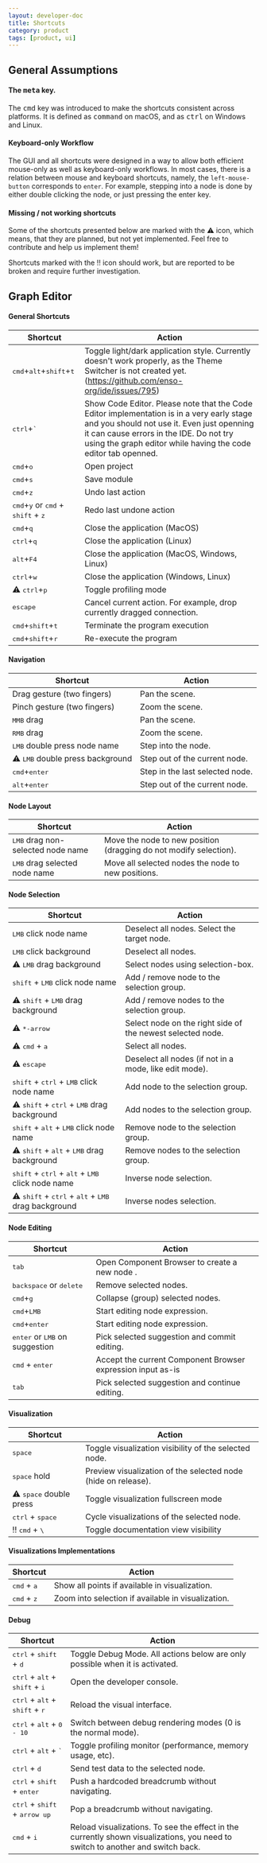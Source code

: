 ```yaml
---
layout: developer-doc
title: Shortcuts
category: product
tags: [product, ui]
---
```


## General Assumptions

#### The <kbd>meta</kbd> key.

The <kbd>cmd</kbd> key was introduced to make the shortcuts consistent across
platforms. It is defined as <kbd>command</kbd> on macOS, and as <kbd>ctrl</kbd>
on Windows and Linux.

#### Keyboard-only Workflow

The GUI and all shortcuts were designed in a way to allow both efficient
mouse-only as well as keyboard-only workflows. In most cases, there is a
relation between mouse and keyboard shortcuts, namely, the `left-mouse-button`
corresponds to `enter`. For example, stepping into a node is done by either
double clicking the node, or just pressing the enter key.

#### Missing / not working shortcuts

Some of the shortcuts presented below are marked with the :warning: icon, which
means, that they are planned, but not yet implemented. Feel free to contribute
and help us implement them!

Shortcuts marked with the :bangbang: icon should work, but are reported to be
broken and require further investigation.

## Graph Editor

#### General Shortcuts

| Shortcut                                                                        | Action                                                                                                                                                                                                                                               |
|---------------------------------------------------------------------------------| ---------------------------------------------------------------------------------------------------------------------------------------------------------------------------------------------------------------------------------------------------- |
| <kbd>cmd</kbd>+<kbd>alt</kbd>+<kbd>shift</kbd>+<kbd>t</kbd>                     | Toggle light/dark application style. Currently doesn't work properly, as the Theme Switcher is not created yet. (https://github.com/enso-org/ide/issues/795)                                                                                         |
| <kbd>ctrl</kbd>+<kbd>`</kbd>                                                    | Show Code Editor. Please note that the Code Editor implementation is in a very early stage and you should not use it. Even just openning it can cause errors in the IDE. Do not try using the graph editor while having the code editor tab openned. |
| <kbd>cmd</kbd>+<kbd>o</kbd>                                                     | Open project                                                                                                                                                                                                                                         |
| <kbd>cmd</kbd>+<kbd>s</kbd>                                                     | Save module                                                                                                                                                                                                                                          |
| <kbd>cmd</kbd>+<kbd>z</kbd>                                                     | Undo last action                                                                                                                                                                                                                                     |
| <kbd>cmd</kbd>+<kbd>y</kbd> or <kbd>cmd</kbd> + <kbd>shift</kbd> + <kbd>z</kbd> | Redo last undone action                                                                                                                                                                                                                              |
| <kbd>cmd</kbd>+<kbd>q</kbd>                                                     | Close the application (MacOS)                                                                                                                                                                                                                        |
| <kbd>ctrl</kbd>+<kbd>q</kbd>                                                    | Close the application (Linux)                                                                                                                                                                                                                        |
| <kbd>alt</kbd>+<kbd>F4</kbd>                                                    | Close the application (MacOS, Windows, Linux)                                                                                                                                                                                                        |
| <kbd>ctrl</kbd>+<kbd>w</kbd>                                                    | Close the application (Windows, Linux)                                                                                                                                                                                                               |
| :warning: <kbd>ctrl</kbd>+<kbd>p</kbd>                                          | Toggle profiling mode                                                                                                                                                                                                                                |
| <kbd>escape</kbd>                                                               | Cancel current action. For example, drop currently dragged connection.                                                                                                                                                                               |
| <kbd>cmd</kbd>+<kbd>shift</kbd>+<kbd>t</kbd>                                    | Terminate the program execution                                                                                                                                                                                                                      |
| <kbd>cmd</kbd>+<kbd>shift</kbd>+<kbd>r</kbd>                                    | Re-execute the program                                                                                                                                                                                                                               |

#### Navigation

| Shortcut                                         | Action                          |
| ------------------------------------------------ | ------------------------------- |
| Drag gesture (two fingers)                       | Pan the scene.                  |
| Pinch gesture (two fingers)                      | Zoom the scene.                 |
| <kbd>MMB</kbd> drag                              | Pan the scene.                  |
| <kbd>RMB</kbd> drag                              | Zoom the scene.                 |
| <kbd>LMB</kbd> double press node name            | Step into the node.             |
| :warning: <kbd>LMB</kbd> double press background | Step out of the current node.   |
| <kbd>cmd</kbd>+<kbd>enter</kbd>                  | Step in the last selected node. |
| <kbd>alt</kbd>+<kbd>enter</kbd>                  | Step out of the current node.   |

#### Node Layout

| Shortcut                                   | Action                                                            |
| ------------------------------------------ | ----------------------------------------------------------------- |
| <kbd>LMB</kbd> drag non-selected node name | Move the node to new position (dragging do not modify selection). |
| <kbd>LMB</kbd> drag selected node name     | Move all selected nodes the node to new positions.                |

#### Node Selection

| Shortcut                                                                                       | Action                                                     |
| ---------------------------------------------------------------------------------------------- | ---------------------------------------------------------- |
| <kbd>LMB</kbd> click node name                                                                 | Deselect all nodes. Select the target node.                |
| <kbd>LMB</kbd> click background                                                                | Deselect all nodes.                                        |
| :warning: <kbd>LMB</kbd> drag background                                                       | Select nodes using selection-box.                          |
| <kbd>shift</kbd> + <kbd>LMB</kbd> click node name                                              | Add / remove node to the selection group.                  |
| :warning: <kbd>shift</kbd> + <kbd>LMB</kbd> drag background                                    | Add / remove nodes to the selection group.                 |
| :warning: <kbd>\*-arrow</kbd>                                                                  | Select node on the right side of the newest selected node. |
| :warning: <kbd>cmd</kbd> + <kbd>a</kbd>                                                        | Select all nodes.                                          |
| :warning: <kbd>escape</kbd>                                                                    | Deselect all nodes (if not in a mode, like edit mode).     |
| <kbd>shift</kbd> + <kbd>ctrl</kbd> + <kbd>LMB</kbd> click node name                            | Add node to the selection group.                           |
| :warning: <kbd>shift</kbd> + <kbd>ctrl</kbd> + <kbd>LMB</kbd> drag background                  | Add nodes to the selection group.                          |
| <kbd>shift</kbd> + <kbd>alt</kbd> + <kbd>LMB</kbd> click node name                             | Remove node to the selection group.                        |
| :warning: <kbd>shift</kbd> + <kbd>alt</kbd> + <kbd>LMB</kbd> drag background                   | Remove nodes to the selection group.                       |
| <kbd>shift</kbd> + <kbd>ctrl</kbd> + <kbd>alt</kbd> + <kbd>LMB</kbd> click node name           | Inverse node selection.                                    |
| :warning: <kbd>shift</kbd> + <kbd>ctrl</kbd> + <kbd>alt</kbd> + <kbd>LMB</kbd> drag background | Inverse nodes selection.                                   |

#### Node Editing

| Shortcut                                         | Action                                                      |
| ------------------------------------------------ | ----------------------------------------------------------- |
| <kbd>tab</kbd>                                   | Open Component Browser to create a new node .               |
| <kbd>backspace</kbd> or <kbd>delete</kbd>        | Remove selected nodes.                                      |
| <kbd>cmd</kbd>+<kbd>g</kbd>                      | Collapse (group) selected nodes.                            |
| <kbd>cmd</kbd>+<kbd>LMB</kbd>                    | Start editing node expression.                              |
| <kbd>cmd</kbd>+<kbd>enter</kbd>                  | Start editing node expression.                              |
| <kbd>enter</kbd> or <kbd>LMB</kbd> on suggestion | Pick selected suggestion and commit editing.                |
| <kbd>cmd</kbd> + <kbd>enter</kbd>                | Accept the current Component Browser expression input as-is |
| <kbd>tab</kbd>                                   | Pick selected suggestion and continue editing.              |

#### Visualization

| Shortcut                                  | Action                                                        |
| ----------------------------------------- | ------------------------------------------------------------- |
| <kbd>space</kbd>                          | Toggle visualization visibility of the selected node.         |
| <kbd>space</kbd> hold                     | Preview visualization of the selected node (hide on release). |
| :warning: <kbd>space</kbd> double press   | Toggle visualization fullscreen mode                          |
| <kbd>ctrl</kbd> + <kbd>space</kbd>        | Cycle visualizations of the selected node.                    |
| :bangbang: <kbd>cmd</kbd> + <kbd>\\</kbd> | Toggle documentation view visibility                          |

#### Visualizations Implementations

| Shortcut                      | Action                                             |
| ----------------------------- | -------------------------------------------------- |
| <kbd>cmd</kbd> + <kbd>a</kbd> | Show all points if available in visualization.     |
| <kbd>cmd</kbd> + <kbd>z</kbd> | Zoom into selection if available in visualization. |

#### Debug

| Shortcut                                                           | Action                                                                                                                         |
| ------------------------------------------------------------------ | ------------------------------------------------------------------------------------------------------------------------------ |
| <kbd>ctrl</kbd> + <kbd>shift</kbd> + <kbd>d</kbd>                  | Toggle Debug Mode. All actions below are only possible when it is activated.                                                   |
| <kbd>ctrl</kbd> + <kbd>alt</kbd> + <kbd>shift</kbd> + <kbd>i</kbd> | Open the developer console.                                                                                                    |
| <kbd>ctrl</kbd> + <kbd>alt</kbd> + <kbd>shift</kbd> + <kbd>r</kbd> | Reload the visual interface.                                                                                                   |
| <kbd>ctrl</kbd> + <kbd>alt</kbd> + <kbd>0 - 10</kbd>               | Switch between debug rendering modes (0 is the normal mode).                                                                   |
| <kbd>ctrl</kbd> + <kbd>alt</kbd> + <kbd>`</kbd>                    | Toggle profiling monitor (performance, memory usage, etc).                                                                     |
| <kbd>ctrl</kbd> + <kbd>d</kbd>                                     | Send test data to the selected node.                                                                                           |
| <kbd>ctrl</kbd> + <kbd>shift</kbd> + <kbd>enter</kbd>              | Push a hardcoded breadcrumb without navigating.                                                                                |
| <kbd>ctrl</kbd> + <kbd>shift</kbd> + <kbd>arrow up</kbd>           | Pop a breadcrumb without navigating.                                                                                           |
| <kbd>cmd</kbd> + <kbd>i</kbd>                                      | Reload visualizations. To see the effect in the currently shown visualizations, you need to switch to another and switch back. |
